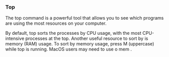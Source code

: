 <h3>Top</h3>
<p>
  The top command is a powerful tool that allows you to see which programs are using the most resources on your computer.
</p>
<p>
  By default, top sorts the processes by CPU usage, with the most CPU-intensive processes at the top. Another useful resource to sort by is memory (RAM) usage. To sort by memory usage, press M (uppercase) while top is running. 
  MacOS users may need to use o mem <enter>.
</p>
